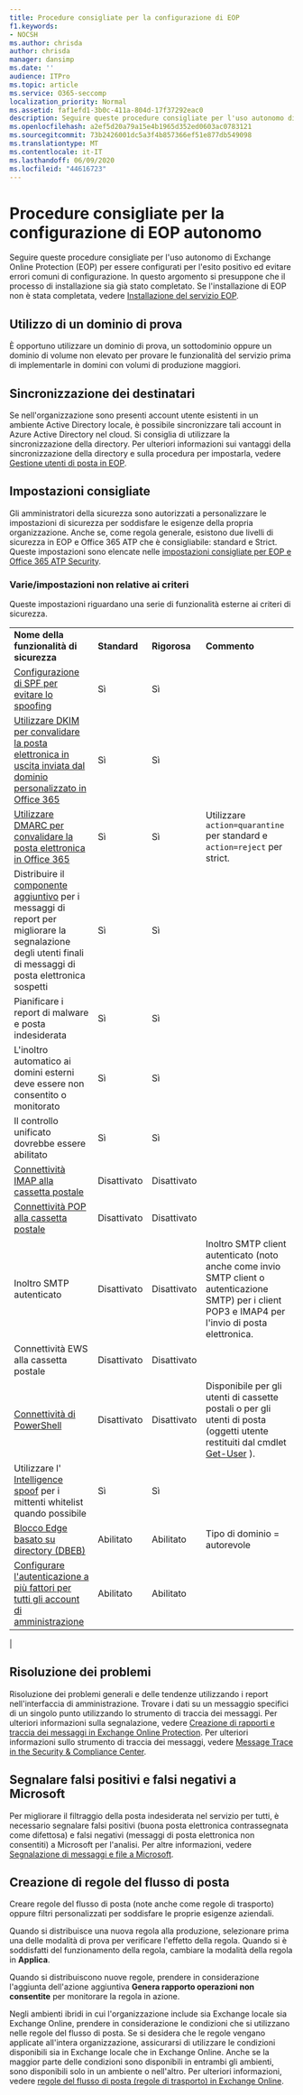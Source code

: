 ```yaml
---
title: Procedure consigliate per la configurazione di EOP
f1.keywords:
- NOCSH
ms.author: chrisda
author: chrisda
manager: dansimp
ms.date: ''
audience: ITPro
ms.topic: article
ms.service: O365-seccomp
localization_priority: Normal
ms.assetid: faf1efd1-3b0c-411a-804d-17f37292eac0
description: Seguire queste procedure consigliate per l'uso autonomo di Exchange Online Protection (EOP) per essere configurati per l'esito positivo ed evitare errori comuni di configurazione.
ms.openlocfilehash: a2ef5d20a79a15e4b1965d352ed0603ac0783121
ms.sourcegitcommit: 73b2426001dc5a3f4b857366ef51e877db549098
ms.translationtype: MT
ms.contentlocale: it-IT
ms.lasthandoff: 06/09/2020
ms.locfileid: "44616723"
---
```

# <a name="best-practices-for-configuring-standalone-eop"></a>Procedure consigliate per la configurazione di EOP autonomo

Seguire queste procedure consigliate per l'uso autonomo di Exchange Online Protection (EOP) per essere configurati per l'esito positivo ed evitare errori comuni di configurazione. In questo argomento si presuppone che il processo di installazione sia già stato completato. Se l'installazione di EOP non è stata completata, vedere [Installazione del servizio EOP](set-up-your-eop-service.md).

## <a name="use-a-test-domain"></a>Utilizzo di un dominio di prova

È opportuno utilizzare un dominio di prova, un sottodominio oppure un dominio di volume non elevato per provare le funzionalità del servizio prima di implementarle in domini con volumi di produzione maggiori.

## <a name="synchronize-recipients"></a>Sincronizzazione dei destinatari

Se nell'organizzazione sono presenti account utente esistenti in un ambiente Active Directory locale, è possibile sincronizzare tali account in Azure Active Directory nel cloud. Si consiglia di utilizzare la sincronizzazione della directory. Per ulteriori informazioni sui vantaggi della sincronizzazione della directory e sulla procedura per impostarla, vedere [Gestione utenti di posta in EOP](manage-mail-users-in-eop.md).

## <a name="recommended-settings"></a>Impostazioni consigliate

Gli amministratori della sicurezza sono autorizzati a personalizzare le impostazioni di sicurezza per soddisfare le esigenze della propria organizzazione. Anche se, come regola generale, esistono due livelli di sicurezza in EOP e Office 365 ATP che è consigliabile: standard e Strict. Queste impostazioni sono elencate nelle [impostazioni consigliate per EOP e Office 365 ATP Security](recommended-settings-for-eop-and-office365-atp.md).

### <a name="miscellaneousnon-policy-settings"></a>Varie/impostazioni non relative ai criteri

Queste impostazioni riguardano una serie di funzionalità esterne ai criteri di sicurezza.

|||||
|---|---|---|---|
|**Nome della funzionalità di sicurezza**|**Standard**|**Rigorosa**|**Commento**|
|[Configurazione di SPF per evitare lo spoofing](set-up-spf-in-office-365-to-help-prevent-spoofing.md)|Sì|Sì||
|[Utilizzare DKIM per convalidare la posta elettronica in uscita inviata dal dominio personalizzato in Office 365](use-dkim-to-validate-outbound-email.md)|Sì|Sì||
|[Utilizzare DMARC per convalidare la posta elettronica in Office 365](use-dmarc-to-validate-email.md)|Sì|Sì|Utilizzare `action=quarantine` per standard e `action=reject` per strict.|
|Distribuire il [componente aggiuntivo](enable-the-report-message-add-in.md) per i messaggi di report per migliorare la segnalazione degli utenti finali di messaggi di posta elettronica sospetti|Sì|Sì||
|Pianificare i report di malware e posta indesiderata|Sì|Sì||
|L'inoltro automatico ai domini esterni deve essere non consentito o monitorato|Sì|Sì||
|Il controllo unificato dovrebbe essere abilitato|Sì|Sì||
|[Connettività IMAP alla cassetta postale](https://docs.microsoft.com/Exchange/clients-and-mobile-in-exchange-online/pop3-and-imap4/enable-or-disable-pop3-or-imap4-access)|Disattivato|Disattivato||
|[Connettività POP alla cassetta postale](https://docs.microsoft.com/Exchange/clients-and-mobile-in-exchange-online/pop3-and-imap4/enable-or-disable-pop3-or-imap4-access)|Disattivato|Disattivato||
|Inoltro SMTP autenticato|Disattivato|Disattivato|Inoltro SMTP client autenticato (noto anche come invio SMTP client o autenticazione SMTP) per i client POP3 e IMAP4 per l'invio di posta elettronica.|
|Connettività EWS alla cassetta postale|Disattivato|Disattivato||
|[Connettività di PowerShell](https://docs.microsoft.com/powershell/exchange/disable-access-to-exchange-online-powershell)|Disattivato|Disattivato|Disponibile per gli utenti di cassette postali o per gli utenti di posta (oggetti utente restituiti dal cmdlet [Get-User](https://docs.microsoft.com/powershell/module/exchange/get-user) ).|
|Utilizzare l' [Intelligence spoof](learn-about-spoof-intelligence.md) per i mittenti whitelist quando possibile|Sì|Sì||
|[Blocco Edge basato su directory (DBEB)](https://docs.microsoft.com/Exchange/mail-flow-best-practices/use-directory-based-edge-blocking)|Abilitato|Abilitato|Tipo di dominio = autorevole|
|[Configurare l'autenticazione a più fattori per tutti gli account di amministrazione](https://docs.microsoft.com/microsoft-365/admin/security-and-compliance/set-up-multi-factor-authentication)|Abilitato|Abilitato||
|

## <a name="troubleshooting"></a>Risoluzione dei problemi

Risoluzione dei problemi generali e delle tendenze utilizzando i report nell'interfaccia di amministrazione. Trovare i dati su un messaggio specifici di un singolo punto utilizzando lo strumento di traccia dei messaggi. Per ulteriori informazioni sulla segnalazione, vedere [Creazione di rapporti e traccia dei messaggi in Exchange Online Protection](reporting-and-message-trace-in-exchange-online-protection.md). Per ulteriori informazioni sullo strumento di traccia dei messaggi, vedere [Message Trace in the Security & Compliance Center](message-trace-scc.md).

## <a name="report-false-positives-and-false-negatives-to-microsoft"></a>Segnalare falsi positivi e falsi negativi a Microsoft

Per migliorare il filtraggio della posta indesiderata nel servizio per tutti, è necessario segnalare falsi positivi (buona posta elettronica contrassegnata come difettosa) e falsi negativi (messaggi di posta elettronica non consentiti) a Microsoft per l'analisi. Per altre informazioni, vedere [Segnalazione di messaggi e file a Microsoft](report-junk-email-messages-to-microsoft.md).

## <a name="create-mail-flow-rules"></a>Creazione di regole del flusso di posta

Creare regole del flusso di posta (note anche come regole di trasporto) oppure filtri personalizzati per soddisfare le proprie esigenze aziendali.

Quando si distribuisce una nuova regola alla produzione, selezionare prima una delle modalità di prova per verificare l'effetto della regola. Quando si è soddisfatti del funzionamento della regola, cambiare la modalità della regola in **Applica**.

Quando si distribuiscono nuove regole, prendere in considerazione l'aggiunta dell'azione aggiuntiva **Genera rapporto operazioni non consentite** per monitorare la regola in azione.

Negli ambienti ibridi in cui l'organizzazione include sia Exchange locale sia Exchange Online, prendere in considerazione le condizioni che si utilizzano nelle regole del flusso di posta. Se si desidera che le regole vengano applicate all'intera organizzazione, assicurarsi di utilizzare le condizioni disponibili sia in Exchange locale che in Exchange Online. Anche se la maggior parte delle condizioni sono disponibili in entrambi gli ambienti, sono disponibili solo in un ambiente o nell'altro. Per ulteriori informazioni, vedere [regole del flusso di posta (regole di trasporto) in Exchange Online](https://docs.microsoft.com/exchange/security-and-compliance/mail-flow-rules/mail-flow-rules).
